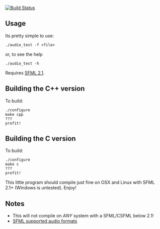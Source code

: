 [![Build Status](https://travis-ci.org/JorDunn/audio-test.svg?branch=master)](https://travis-ci.org/JorDunn/audio-test)

## Usage
Its pretty simple to use:

	./audio_test -f <file>

or, to see the help

	./audio_test -h

Requires [SFML 2.1](http://www.sfml-dev.org).

## Building the C++ version
To build:

	./configure
	make cpp
	???
	profit!

## Building the C version
To build:

	./configure
	make c
	???
	profit!

This little program should compile just fine on OSX and Linux with SFML 2.1+ (Windows is untested). Enjoy!

## Notes
* This will not compile on _ANY_ system with a SFML/CSFML below 2.1!
* [SFML supported audio formats](https://github.com/LaurentGomila/SFML/wiki/FAQ#wiki-audio-formats)
